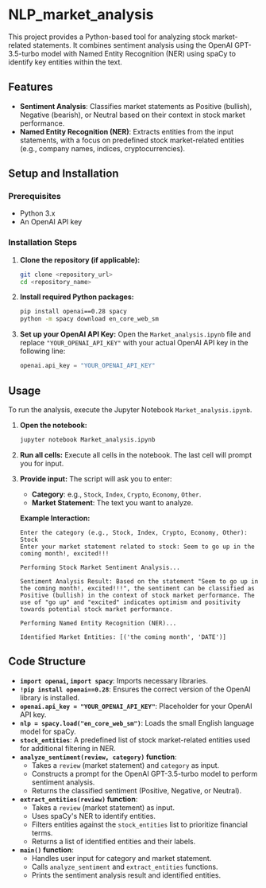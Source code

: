 # NLP_market_analysis

This project provides a Python-based tool for analyzing stock market-related statements. It combines sentiment analysis using the OpenAI GPT-3.5-turbo model with Named Entity Recognition (NER) using spaCy to identify key entities within the text.

## Features

*   **Sentiment Analysis**: Classifies market statements as Positive (bullish), Negative (bearish), or Neutral based on their context in stock market performance.
*   **Named Entity Recognition (NER)**: Extracts entities from the input statements, with a focus on predefined stock market-related entities (e.g., company names, indices, cryptocurrencies).

## Setup and Installation

### Prerequisites

*   Python 3.x
*   An OpenAI API key

### Installation Steps

1.  **Clone the repository (if applicable):**
    ```bash
    git clone <repository_url>
    cd <repository_name>
    ```

2.  **Install required Python packages:**
    ```bash
    pip install openai==0.28 spacy
    python -m spacy download en_core_web_sm
    ```

3.  **Set up your OpenAI API Key:**
    Open the `Market_analysis.ipynb` file and replace `"YOUR_OPENAI_API_KEY"` with your actual OpenAI API key in the following line:
    ```python
    openai.api_key = "YOUR_OPENAI_API_KEY"
    ```

## Usage

To run the analysis, execute the Jupyter Notebook `Market_analysis.ipynb`.

1.  **Open the notebook:**
    ```bash
    jupyter notebook Market_analysis.ipynb
    ```

2.  **Run all cells:**
    Execute all cells in the notebook. The last cell will prompt you for input.

3.  **Provide input:**
    The script will ask you to enter:
    *   **Category**: e.g., `Stock`, `Index`, `Crypto`, `Economy`, `Other`.
    *   **Market Statement**: The text you want to analyze.

    **Example Interaction:**
    ```
    Enter the category (e.g., Stock, Index, Crypto, Economy, Other): Stock
    Enter your market statement related to stock: Seem to go up in the coming month!, excited!!!

    Performing Stock Market Sentiment Analysis...

    Sentiment Analysis Result: Based on the statement "Seem to go up in the coming month!, excited!!!", the sentiment can be classified as Positive (bullish) in the context of stock market performance. The use of "go up" and "excited" indicates optimism and positivity towards potential stock market performance.

    Performing Named Entity Recognition (NER)...

    Identified Market Entities: [('the coming month', 'DATE')]
    ```

## Code Structure

*   **`import openai`, `import spacy`**: Imports necessary libraries.
*   **`!pip install openai==0.28`**: Ensures the correct version of the OpenAI library is installed.
*   **`openai.api_key = "YOUR_OPENAI_API_KEY"`**: Placeholder for your OpenAI API key.
*   **`nlp = spacy.load("en_core_web_sm")`**: Loads the small English language model for spaCy.
*   **`stock_entities`**: A predefined list of stock market-related entities used for additional filtering in NER.
*   **`analyze_sentiment(review, category)` function**:
    *   Takes a `review` (market statement) and `category` as input.
    *   Constructs a prompt for the OpenAI GPT-3.5-turbo model to perform sentiment analysis.
    *   Returns the classified sentiment (Positive, Negative, or Neutral).
*   **`extract_entities(review)` function**:
    *   Takes a `review` (market statement) as input.
    *   Uses spaCy's NER to identify entities.
    *   Filters entities against the `stock_entities` list to prioritize financial terms.
    *   Returns a list of identified entities and their labels.
*   **`main()` function**:
    *   Handles user input for category and market statement.
    *   Calls `analyze_sentiment` and `extract_entities` functions.
    *   Prints the sentiment analysis result and identified entities.
